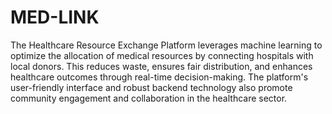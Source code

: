 # MED-LINK
The Healthcare Resource Exchange Platform leverages machine learning to optimize the allocation of medical resources by connecting hospitals with local donors. This reduces waste, ensures fair distribution, and enhances healthcare outcomes through real-time decision-making. The platform's user-friendly interface and robust backend technology also promote community engagement and collaboration in the healthcare sector.
